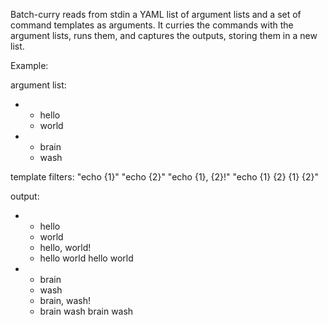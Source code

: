 Batch-curry reads from stdin a YAML list of argument lists and a set of command templates as arguments. It curries the commands with the argument lists, runs them, and captures the outputs, storing them in a new list.

Example:

argument list:
- - hello
  - world
- - brain
  - wash

template filters:
"echo {1}" "echo {2}" "echo {1}, {2}!" "echo {1} {2} {1} {2}"

output:
- - hello
  - world
  - hello, world!
  - hello world hello world
- - brain
  - wash
  - brain, wash!
  - brain wash brain wash

